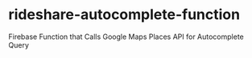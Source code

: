 # rideshare-autocomplete-function
Firebase Function that Calls Google Maps Places API for Autocomplete Query
